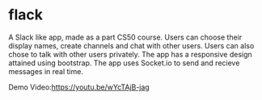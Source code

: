 # flack
A Slack like app, made as a part CS50 course. Users can choose their display names, create channels and chat with other users. Users can also chose to talk with other users privately. The app has a responsive design attained using bootstrap. The app uses Socket.io to send and recieve messages in real time.

Demo Video:https://youtu.be/wYcTAjB-jag